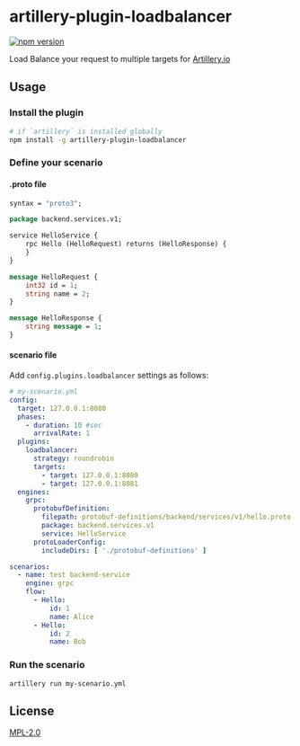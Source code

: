 # artillery-plugin-loadbalancer

[![npm version](https://badge.fury.io/js/artillery-plugin-loadbalancer.svg)](https://badge.fury.io/js/artillery-plugin-loadbalancer)

Load Balance your request to multiple targets for [Artillery.io](https://artillery.io/)

## Usage

### Install the plugin

```sh
# if `artillery` is installed globally
npm install -g artillery-plugin-loadbalancer
```

### Define your scenario

#### .proto file

```proto
syntax = "proto3";

package backend.services.v1;

service HelloService {
    rpc Hello (HelloRequest) returns (HelloResponse) {
    }
}

message HelloRequest {
    int32 id = 1;
    string name = 2;
}

message HelloResponse {
    string message = 1;
}
```

#### scenario file

Add `config.plugins.loadbalancer` settings as follows:

```yml
# my-scenario.yml
config:
  target: 127.0.0.1:8080
  phases:
    - duration: 10 #sec
      arrivalRate: 1
  plugins:
    loadbalancer:
      strategy: roundrobin
      targets:
        - target: 127.0.0.1:8080
        - target: 127.0.0.1:8081
  engines:
    grpc:
      protobufDefinition:
        filepath: protobuf-definitions/backend/services/v1/hello.proto
        package: backend.services.v1
        service: HelloService
      protoLoaderConfig:
        includeDirs: [ './protobuf-definitions' ]

scenarios:
  - name: test backend-service
    engine: grpc
    flow:
      - Hello:
          id: 1
          name: Alice
      - Hello:
          id: 2
          name: Bob
```

### Run the scenario

```
artillery run my-scenario.yml
```

## License

[MPL-2.0](https://www.mozilla.org/en-US/MPL/2.0/)
